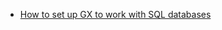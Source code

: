 - [How to set up GX to work with SQL databases](/docs/oss/guides/setup/optional_dependencies/sql_databases/how_to_setup_gx_to_work_with_sql_databases)